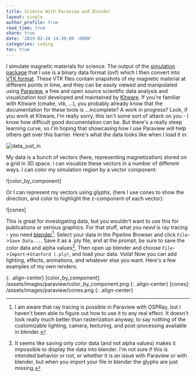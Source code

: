 ```yaml
---
title: Science With Paraview and Blender
layout: single
author_profile: true
read_time: true
share: true
date: '2019-02-26 14:30:00 -0800'
categories: coding
toc: true
---
```


I simulate magnetic materials for science.  The output of the [simulation package][mumax] that I use is a binary data format (ovf) which I then convert into [VTK format][VTK]. These VTK files contain snapshots of my magnetic material at different points in time, and they can be easily viewed and manipulated using [Paraview][paraview], a free and open source scientific data analysis and visualization tool developed and maintained by [Kitware][kitware]. If you're familiar with Kitware (cmake, vtk, ...), you probably already know that the documentation for these tools is ...incomplete? A work in progress? Look, if you work at Kitware, I'm really sorry, this isn't some sort of attack on you - I know how difficult good documentation can be. But there's a really steep learning curve, so I'm hoping that showcasing how I use Paraview will help others get over this barrier. Here's what the data looks like when I load it in:

![data_just_in]

My data is a bunch of vectors (here, representing magnetization) stored on a grid in 3D space. I can visualize these vectors in a number of different ways. I can color my simulation region by a vector component:

![color_by_component]

Or I can represent my vectors using *glyphs*, (here I use cones to show the direction, and color to highlight the z-component of each vector):

![cones]

This is great for investigating data, but you wouldn't want to use this for publications or serious graphics. For that stuff, what you *need* is ray tracing - you need [blender][blender][^1]. Select your data in the Pipeline Browser and click `File`->`Save Data...`. Save it as a .ply file, and at the prompt, be sure to save the color data and alpha values[^2]. Then open up blender and choose `File`->`Import`->`Stanford (.ply)`, and load your data. Voilà! Now you can add lighting, effects, animations, and whatever else you want. Here's a few examples of my own renders:



[^1]: I am aware that ray tracing is possible in Paraview with OSPRay, but I haven't been able to figure out how to use it to any real effect. It doesn't look really much better than rasterization anyway, to say nothing of the customizable lighting, camera, texturing, and post-processing available in blender.

[^2]: It seems like saving only color data (and not alpha values) makes it impossible to display the data into blender. I'm not sure if this is intended behavior or not, or whether it is an issue with Paraview or with blender, but when you import your file in blender the glyphs are just missing.

[mumax]: http://mumax.github.io/
[VTK]: https://vtk.org/
[Kitware]: https://www.kitware.com/
[paraview]: https://www.paraview.org/
[blender]: https://www.blender.org/

[data_just_in]: /assets/images/paraview/just_imported.png
{: .align-center}
[color_by_component]: /assets/images/paraview/color_by_component.png
{: .align-center}
[cones]: /assets/images/paraview/cones.png
{: .align-center}
